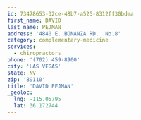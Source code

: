 ```yaml
---
id: 73478653-32ce-48b7-a525-8312ff30bdea
first_name: DAVID
last_name: PEJMAN
address: '4840 E. BONANZA RD.  No.8'
category: complementary-medicine
services:
  - chiropractors
phone: '(702) 459-8900'
city: 'LAS VEGAS'
state: NV
zip: '89110'
title: 'DAVID PEJMAN'
_geoloc:
  lng: -115.05795
  lat: 36.172744
---
```

